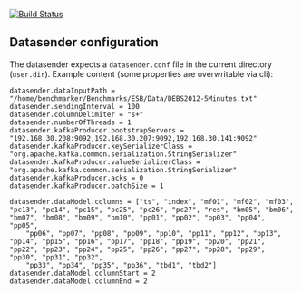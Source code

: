 [![Build Status](https://travis-ci.org/BenReissaus/ESB-DataSender.svg?branch=master)](https://travis-ci.org/BenReissaus/ESB-DataSender)

## Datasender configuration
The datasender expects a `datasender.conf` file in the current directory (`user.dir`).
Example content (some properties are overwritable via cli):
```
datasender.dataInputPath = "/home/benchmarker/Benchmarks/ESB/Data/DEBS2012-5Minutes.txt"
datasender.sendingInterval = 100
datasender.columnDelimiter = "s+"
datasender.numberOfThreads = 1
datasender.kafkaProducer.bootstrapServers = "192.168.30.208:9092,192.168.30.207:9092,192.168.30.141:9092"
datasender.kafkaProducer.keySerializerClass = "org.apache.kafka.common.serialization.StringSerializer"
datasender.kafkaProducer.valueSerializerClass = "org.apache.kafka.common.serialization.StringSerializer"
datasender.kafkaProducer.acks = 0
datasender.kafkaProducer.batchSize = 1

datasender.dataModel.columns = ["ts", "index", "mf01", "mf02", "mf03", "pc13", "pc14", "pc15", "pc25", "pc26", "pc27", "res", "bm05", "bm06", "bm07", "bm08", "bm09", "bm10", "pp01", "pp02", "pp03", "pp04", "pp05",
    "pp06", "pp07", "pp08", "pp09", "pp10", "pp11", "pp12", "pp13", "pp14", "pp15", "pp16", "pp17", "pp18", "pp19", "pp20", "pp21", "pp22", "pp23", "pp24", "pp25", "pp26", "pp27", "pp28", "pp29", "pp30", "pp31", "pp32",
    "pp33", "pp34", "pp35", "pp36", "tbd1", "tbd2"]
datasender.dataModel.columnStart = 2
datasender.dataModel.columnEnd = 2
```
